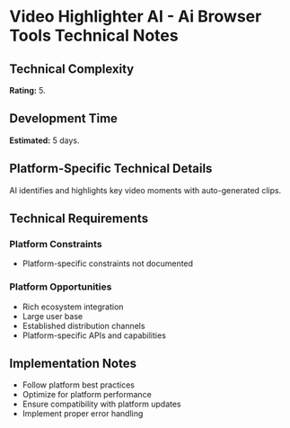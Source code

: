 # Video Highlighter AI - Ai Browser Tools Technical Notes

## Technical Complexity
**Rating:** 5.

## Development Time
**Estimated:** 5 days.

## Platform-Specific Technical Details
AI identifies and highlights key video moments with auto-generated clips.

## Technical Requirements

### Platform Constraints
- Platform-specific constraints not documented

### Platform Opportunities
- Rich ecosystem integration
- Large user base
- Established distribution channels
- Platform-specific APIs and capabilities

## Implementation Notes
- Follow platform best practices
- Optimize for platform performance
- Ensure compatibility with platform updates
- Implement proper error handling
